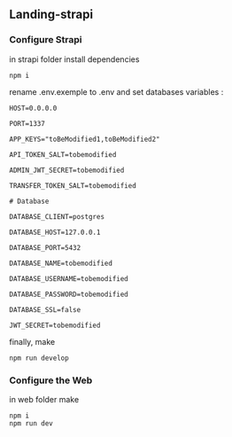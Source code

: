 ## Landing-strapi

### Configure Strapi
in strapi folder
install dependencies

    npm i
rename .env.exemple to .env and set databases variables :

    HOST=0.0.0.0
    
    PORT=1337
    
    APP_KEYS="toBeModified1,toBeModified2"
    
    API_TOKEN_SALT=tobemodified
    
    ADMIN_JWT_SECRET=tobemodified
    
    TRANSFER_TOKEN_SALT=tobemodified
    
    # Database
    
    DATABASE_CLIENT=postgres
    
    DATABASE_HOST=127.0.0.1
    
    DATABASE_PORT=5432
    
    DATABASE_NAME=tobemodified
    
    DATABASE_USERNAME=tobemodified
    
    DATABASE_PASSWORD=tobemodified
    
    DATABASE_SSL=false
    
    JWT_SECRET=tobemodified
finally, make 

    npm run develop

### Configure the Web
in web folder make

    npm i
    npm run dev
